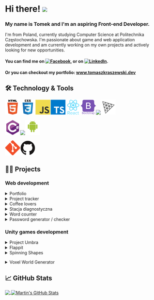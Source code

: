 [1]: https://www.facebook.com/tomek.kraszewski.7
[1.2]: https://imgur.com/OrrgK4k.png "facebook icon without padding"

[2]: https://www.linkedin.com/in/tomasz-kraszewski/
[2.2]: https://imgur.com/TPRW1Z4.png "github icon without padding"

# Hi there! <img src="https://raw.githubusercontent.com/MartinHeinz/MartinHeinz/master/wave.gif" width="30px">

### My name is Tomek and I'm an aspiring Front-end Developer. 
I'm from Poland, currently studying Computer Science at Politechnika Częstochowska. I'm passionate about game and web application development and am currently working on my own projects and actively looking for new opportunities.

#### You can find me on [![Facebook][1.2]][1], or on [![LinkedIn][2.2]][2].

#### Or you can checkout my portfolio: www.tomaszkraszewski.dev

## :hammer_and_wrench: Technology & Tools


<img src="https://raw.githubusercontent.com/devicons/devicon/master/icons/html5/html5-original-wordmark.svg" width="50"><img src="https://raw.githubusercontent.com/devicons/devicon/master/icons/css3/css3-original-wordmark.svg" width="50"><img src="https://raw.githubusercontent.com/devicons/devicon/master/icons/javascript/javascript-original.svg" width="50"><img src="https://github.com/devicons/devicon/blob/master/icons/typescript/typescript-original.svg" width="50"><img src="https://raw.githubusercontent.com/devicons/devicon/master/icons/react/react-original-wordmark.svg" width="50"><img src="https://raw.githubusercontent.com/devicons/devicon/master/icons/bootstrap/bootstrap-plain-wordmark.svg" width="50"><img src="https://miro.medium.com/max/480/1*Iohnw2aOQ5EBghVoqKA7VA.png" width="50"><img src="https://github.com/devicons/devicon/blob/master/icons/threejs/threejs-original.svg" width="50">


<img src="https://raw.githubusercontent.com/devicons/devicon/master/icons/csharp/csharp-original.svg" width="50"><img src="https://www.vectorlogo.zone/logos/unity3d/unity3d-icon.svg" width="50"><img src="https://raw.githubusercontent.com/devicons/devicon/master/icons/android/android-original-wordmark.svg" width="50">

<img src="https://raw.githubusercontent.com/devicons/devicon/1119b9f84c0290e0f0b38982099a2bd027a48bf1/icons/git/git-original.svg" width="50"><img src="https://raw.githubusercontent.com/devicons/devicon/1119b9f84c0290e0f0b38982099a2bd027a48bf1/icons/github/github-original.svg" width="50">

## :man_technologist: Projects

### Web development

<details>
<summary>Portfolio</summary>
<br> It was created using HTML, CSS, React, Typescript, Styled Components, and Three.js. The homepage and contact page were created using HTML Canvas. The 3D object is rendered using Three.js library. Part of the animation was done using pure CSS and part using Framer-motion library. E-mail contact is realized through EmailJS API. <br><br>
  
<b>Technology:</b><br><br>
<img src="https://raw.githubusercontent.com/devicons/devicon/master/icons/html5/html5-original-wordmark.svg" width="50"><img src="https://raw.githubusercontent.com/devicons/devicon/master/icons/css3/css3-original-wordmark.svg" width="50"><img src="https://raw.githubusercontent.com/devicons/devicon/1119b9f84c0290e0f0b38982099a2bd027a48bf1/icons/typescript/typescript-original.svg" width="50"><img src="https://raw.githubusercontent.com/devicons/devicon/master/icons/react/react-original-wordmark.svg" width="50"><img src="https://miro.medium.com/max/480/1*Iohnw2aOQ5EBghVoqKA7VA.png" width="50"><img src="https://raw.githubusercontent.com/devicons/devicon/1119b9f84c0290e0f0b38982099a2bd027a48bf1/icons/threejs/threejs-original-wordmark.svg" width="50">
<br>
  
<b>Links:</b><br><br>
[<img src="https://upload.wikimedia.org/wikipedia/commons/thumb/9/91/Octicons-mark-github.svg/2048px-Octicons-mark-github.svg.png" width="50">](https://github.com/Snakerrek/portfolio)
[<img src="https://freepikpsd.com/file/2019/10/live-icon-png-4.png" height="50">](https://tomaszkraszewski.dev/)

<b>Screenshots:</b><br>
  <a href="https://tomaszkraszewski.dev/"/><img src="https://i.imgur.com/VMi05uc.png" width="80.5%" height="auto"></a>
</details>

<details>
<summary>Project tracker</summary>
<br> A single-page application that helps you track the progress of your projects. It's written in React with the usage of HTML, CSS, Javascript, and Styled Components. It features adding multiple projects, and freely switching between them. Users can personalize every project by setting: Title, description, and background image. You can measure time spent on particular projects, as well as manage tasks that you have to perform. All data that is necessary is stored in local storage. <br><br>
  
<b>Technology:</b><br><br>
<img src="https://raw.githubusercontent.com/devicons/devicon/master/icons/html5/html5-original-wordmark.svg" width="50"><img src="https://raw.githubusercontent.com/devicons/devicon/master/icons/css3/css3-original-wordmark.svg" width="50"><img src="https://raw.githubusercontent.com/devicons/devicon/master/icons/javascript/javascript-original.svg" width="50"><img src="https://raw.githubusercontent.com/devicons/devicon/master/icons/react/react-original-wordmark.svg" width="50"><img src="https://miro.medium.com/max/480/1*Iohnw2aOQ5EBghVoqKA7VA.png" width="50">
<br>
  
<b>Links:</b><br><br>
[<img src="https://upload.wikimedia.org/wikipedia/commons/thumb/9/91/Octicons-mark-github.svg/2048px-Octicons-mark-github.svg.png" width="50">](https://github.com/Snakerrek/project-tracker)
[<img src="https://freepikpsd.com/file/2019/10/live-icon-png-4.png" height="50">](https://snakerrek.github.io/project-tracker/)

<b>Screenshots:</b><br>
  <a href="https://snakerrek.github.io/project-tracker/"/><img src="https://imgur.com/y9E2xmo.png" width="80.5%" height="auto"></a>
</details>

<details>
<summary>Coffee lovers</summary>
<br> A website that could be a landing page for a coffee brand. It is written with the usage of HTML, CSS, JS, and Bootstrap. It implements a mechanism that allows users to manage their brewing recipes on the page. All data is stored in local storage. <br><br>
  
<b>Technology:</b><br><br>
<img src="https://raw.githubusercontent.com/devicons/devicon/master/icons/html5/html5-original-wordmark.svg" width="50"><img src="https://raw.githubusercontent.com/devicons/devicon/master/icons/css3/css3-original-wordmark.svg" width="50"><img src="https://raw.githubusercontent.com/devicons/devicon/master/icons/javascript/javascript-original.svg" width="50"><img src="https://raw.githubusercontent.com/devicons/devicon/master/icons/bootstrap/bootstrap-plain-wordmark.svg" width="50"><img src="https://cdn.worldvectorlogo.com/logos/jquery-4.svg" width="50">
<br>
  
<b>Links:</b><br><br>
[<img src="https://upload.wikimedia.org/wikipedia/commons/thumb/9/91/Octicons-mark-github.svg/2048px-Octicons-mark-github.svg.png" width="50">](https://github.com/Snakerrek/coffee-website)
[<img src="https://freepikpsd.com/file/2019/10/live-icon-png-4.png" height="50">](https://snakerrek.github.io/coffee-website/)

<b>Screenshots:</b><br>
  <a href="https://snakerrek.github.io/coffee-website"/><img src="https://imgur.com/UefHtGe.png" width="80.5%" height="auto"></a>
</details>

<details>
<summary>Stacja diagnostyczna</summary>
<br> A commercial website for vehicle inspection station. The purpose of this site was to present the station, its employees, and the services it offers. It is written with the usage of HTML, CSS, JS. <br><br>
  
<b>Technology:</b><br><br>
<img src="https://raw.githubusercontent.com/devicons/devicon/master/icons/html5/html5-original-wordmark.svg" width="50"><img src="https://raw.githubusercontent.com/devicons/devicon/master/icons/css3/css3-original-wordmark.svg" width="50"><img src="https://raw.githubusercontent.com/devicons/devicon/master/icons/javascript/javascript-original.svg" width="50">
<br>
  
<b>Links:</b><br><br>
[<img src="https://upload.wikimedia.org/wikipedia/commons/thumb/9/91/Octicons-mark-github.svg/2048px-Octicons-mark-github.svg.png" width="50">](https://github.com/Snakerrek/stacja-diagnostyczna)
[<img src="https://freepikpsd.com/file/2019/10/live-icon-png-4.png" height="50">](http://www.stacja.zsnr1-klobuck.edu.pl/)

<b>Screenshots:</b><br>
  <a href="http://www.stacja.zsnr1-klobuck.edu.pl/"><img src="https://imgur.com/gxObmqe.png" width="80.5%" height="auto"></a>
</details>

<details>
<summary>Word counter</summary>
<br> This application allows the user to write or paste in the text, then it is going to break down the given text into characters, words, sentences, and paragraphs. It also gives the approximate time that it will take to read the text with average reading speed. Application is written with the usage of HTML, CSS and Javascript. <br><br>
  
<b>Technology:</b><br><br>
<img src="https://raw.githubusercontent.com/devicons/devicon/master/icons/html5/html5-original-wordmark.svg" width="50"><img src="https://raw.githubusercontent.com/devicons/devicon/master/icons/css3/css3-original-wordmark.svg" width="50"><img src="https://raw.githubusercontent.com/devicons/devicon/master/icons/javascript/javascript-original.svg" width="50">
<br>
  
<b>Links:</b><br><br>
[<img src="https://upload.wikimedia.org/wikipedia/commons/thumb/9/91/Octicons-mark-github.svg/2048px-Octicons-mark-github.svg.png" width="50">](https://github.com/Snakerrek/Word-Counter)
[<img src="https://freepikpsd.com/file/2019/10/live-icon-png-4.png" height="50">](https://snakerrek.github.io/Word-Counter/)

<b>Screenshots:</b><br>
<a href="https://snakerrek.github.io/Word-Counter/"><img src="https://imgur.com/jS42QYl.png" width="80.5%" height="auto"></a>
<a href="https://snakerrek.github.io/Word-Counter/"><img src="https://imgur.com/qAE1RxK.png" width="50%"></a>
</details>

<details>
<summary>Password generator / checker</summary>
<br> This application offers two functionalities. The first is to generate a password taking into account your preferences such as the number of characters, the presence of capital letters, numbers, and symbols. The second is to check the strength of the password, it evaluates the password on a scale from 0 to 5 based on the content of the password (capital letters, symbols, length, numbers). It also calculates the approximate time needed to break the password using the brute-force method. <br><br>
  
<b>Technology:</b><br><br>
<img src="https://raw.githubusercontent.com/devicons/devicon/master/icons/html5/html5-original-wordmark.svg" width="50"><img src="https://raw.githubusercontent.com/devicons/devicon/master/icons/css3/css3-original-wordmark.svg" width="50"><img src="https://raw.githubusercontent.com/devicons/devicon/master/icons/javascript/javascript-original.svg" width="50">
<br>
  
<b>Links:</b><br><br>
[<img src="https://upload.wikimedia.org/wikipedia/commons/thumb/9/91/Octicons-mark-github.svg/2048px-Octicons-mark-github.svg.png" width="50">](https://github.com/Snakerrek/password-generator)
[<img src="https://freepikpsd.com/file/2019/10/live-icon-png-4.png" height="50">](https://snakerrek.github.io/password-generator/)

<b>Screenshots:</b><br>
  <a href="https://snakerrek.github.io/password-generator/"><img src="https://imgur.com/bMjH2rv.png" width="80.5%" height="auto"></a>
  <a href="https://snakerrek.github.io/password-generator/"><img src="https://imgur.com/s64wh6y.png" width="40%" height="500px"></a>
  <a href="https://snakerrek.github.io/password-generator/"><img src="https://imgur.com/ioGBO9Y.png" width="40%" height="500px"></a>
</details>

### Unity games development

<details>
<summary>Project Umbra</summary>
<br>2D space shooter with random world generation, enemies and more.<br>
  
<b>Features:</b>
  - randomly generated worldspace (chunk system),
  - player able to shoot and destroy enemy and collecting loot from them,
  - enemy following and shooting player,
  - spawn systems that randomly spawn enemies and space obstacles,
  - superskills,
  - save/load system with binary files,
  - health, currency systems.
 <br>
<b>Technology:</b><br>
<img src="https://raw.githubusercontent.com/devicons/devicon/master/icons/csharp/csharp-original.svg" width="50">
<img src="https://www.vectorlogo.zone/logos/unity3d/unity3d-icon.svg" width="50">
<br>
  
<b>Links:</b><br>
[<img src="https://upload.wikimedia.org/wikipedia/commons/thumb/9/91/Octicons-mark-github.svg/2048px-Octicons-mark-github.svg.png" width="50">](https://github.com/Snakerrek/Project-Umbra)
  
<b>Screenshots:</b><br>
<img src="https://user-images.githubusercontent.com/42809435/107556048-37e82200-6bd8-11eb-9779-3331790bce38.png" width="40%" height="auto">
<img src="https://user-images.githubusercontent.com/42809435/107556200-649c3980-6bd8-11eb-9d0a-24029e1ef4e1.png" width="40%" height="auto">
<img src="https://user-images.githubusercontent.com/42809435/107556267-7e3d8100-6bd8-11eb-8c17-6e9f4aa7db88.png" width="40%" height="auto">
<img src="https://user-images.githubusercontent.com/42809435/107556406-ad53f280-6bd8-11eb-9f37-f0cd3a3c32d4.png" width="40%" height="auto">
<img src="https://user-images.githubusercontent.com/42809435/107556011-2d2d8d00-6bd8-11eb-80bf-197724dcb6b9.png" width="80.5%" height="auto">
</details>

<details>
<summary>Flappit</summary>
<br> An android game made in C# on Unity engine, a simple arcade game based on the original Flappy Bird. It has the highest score system implemented and a progression system, 3 different levels that are unlocked during the game. It is released on Google Play store <br><br>
  
<b>Technology:</b><br>
<img src="https://raw.githubusercontent.com/devicons/devicon/master/icons/csharp/csharp-original.svg" width="50">
<img src="https://www.vectorlogo.zone/logos/unity3d/unity3d-icon.svg" width="50">
<br>
  
<b>Links:</b><br>
[<img src="https://upload.wikimedia.org/wikipedia/commons/thumb/9/91/Octicons-mark-github.svg/2048px-Octicons-mark-github.svg.png" width="50">](https://github.com/Snakerrek/Flappit-Android)
[<img src="https://upload.wikimedia.org/wikipedia/commons/thumb/7/78/Google_Play_Store_badge_EN.svg/1024px-Google_Play_Store_badge_EN.svg.png" width="130">](https://play.google.com/store/apps/details?id=com.Snakerrek.Flappit&gl=PL)
<br><br><b>Screenshots:</b><br>
<img src="https://play-lh.googleusercontent.com/nchWgF2d0lSUotQyM7uYh9uOx0d-gjN9DGOpzez33746jY57OLN8_K7TWP65pysAvzo=w1920-h937-rw" width="20%" height="auto">
<img src="https://play-lh.googleusercontent.com/kmRyAgdk7R9kmTqKnVS272_lSiCi1jGSVkrfzfaOowq-roOH0cMJG37vEFfU_6TgOg=w1920-h937-rw" width="20%" height="auto">
<img src="https://play-lh.googleusercontent.com/gNQ7Vbx6pypiE0qyVJU2dH0wmZ5tbcuCiQkpFvMFDRHVWMEpZU2fVl8sv2CXehdV1Q=w1920-h937-rw" width="20%" height="auto">
<img src="https://play-lh.googleusercontent.com/mrqDrevO-ukLu-Csxy1azk6oasQiGyt-4qPAC3ErZy3GemFGIq9C3ZAu_E-6KudMZg=w1920-h937-rw" width="20%" height="auto">
</details>

<details>
<summary>Spinning Shapes</summary>
<br>An android game made in C# on Unity engine, a simple clone of Super Hexagon. It has the highest score system implemented. It is released on Google Play store. <br><br>
  
<b>Technology:</b><br>
<img src="https://raw.githubusercontent.com/devicons/devicon/master/icons/csharp/csharp-original.svg" width="50">
<img src="https://www.vectorlogo.zone/logos/unity3d/unity3d-icon.svg" width="50">
<br>
  
<b>Links:</b><br>
[<img src="https://upload.wikimedia.org/wikipedia/commons/thumb/9/91/Octicons-mark-github.svg/2048px-Octicons-mark-github.svg.png" width="50">](https://github.com/Snakerrek/Spinning-Shapes)
[<img src="https://upload.wikimedia.org/wikipedia/commons/thumb/7/78/Google_Play_Store_badge_EN.svg/1024px-Google_Play_Store_badge_EN.svg.png" width="130">](https://play.google.com/store/apps/details?id=com.Snakerrek.SpinningShapes)
<br><br><b>Screens:</b><br>
<img src="https://play-lh.googleusercontent.com/bYnNBuajg4v1q1RDPtL9WOOtQb2KBzZqu_0RC8dVE__d_sdyia6z16zHWz00WQy9nJM=w1920-h937-rw" width="20%" height="auto">
<img src="https://play-lh.googleusercontent.com/QJRqGMTcVB8C9slRw9IYyqstIYpqNkbDY-Ptfx4Yu8WgKLQ1-NNfR3Ile5GmCETxyw=w1920-h937-rw" width="20%" height="auto"></details>


<details>
<summary>Voxel World Generator</summary>
  
<br>Unity application that generates random voxel worlds (built with cube blocks). <br>
  
<b>Features:</b>
  - Random world generation with variety of blocks based on properties in code,
  - Water tanks (lakes, rivers),
  - Terrain variety: mountains, desert, default land,
  - Random caves that does not break the surface
 <br>
<b>Technology:</b><br>
<img src="https://raw.githubusercontent.com/devicons/devicon/master/icons/csharp/csharp-original.svg" width="50">
<img src="https://www.vectorlogo.zone/logos/unity3d/unity3d-icon.svg" width="50">
<br>
  
<b>Links:</b><br>
[<img src="https://upload.wikimedia.org/wikipedia/commons/thumb/9/91/Octicons-mark-github.svg/2048px-Octicons-mark-github.svg.png" width="50">](https://github.com/Snakerrek/Voxel-World-Generator)
  
<b>Screenshots:</b><br>
<img src="https://user-images.githubusercontent.com/42809435/107558614-484dcc00-6bdb-11eb-9c1b-02d89aab42b1.png" width="40%" height="auto">
<img src="https://user-images.githubusercontent.com/42809435/107559381-4f290e80-6bdc-11eb-88f2-aa3875bca1d8.png" width="40%" height="auto">
<img src="https://user-images.githubusercontent.com/42809435/107558791-8519c300-6bdb-11eb-91fe-53877c51ef8b.png" width="40%" height="auto">
<img src="https://user-images.githubusercontent.com/42809435/107558795-85b25980-6bdb-11eb-92f9-fd0628c0d605.png" width="40%" height="auto">
<img src="https://user-images.githubusercontent.com/42809435/107558977-bdb99c80-6bdb-11eb-8645-619ff3d9d6f7.png" width="80.5%" height="auto">
</details>

## :chart_with_upwards_trend: GitHub Stats

<a href="https://github.com/Snakerrek/Snakerrek">
  <img align="center" src="https://github-readme-stats.vercel.app/api/top-langs/?username=Snakerrek&hide=,tex&title_color=ffffff&text_color=c9cacc&icon_color=2bbc8a&bg_color=1d1f21&langs_count=3" />
</a>
<a href="https://github.com/Snakerrek/Snakerrek">
  <img align="center" src="https://github-readme-stats.vercel.app/api?username=Snakerrek&show_icons=true&line_height=27&count_private=true&title_color=ffffff&text_color=c9cacc&icon_color=2bbc8a&bg_color=1d1f21" alt="Martin's GitHub Stats" />
</a>
